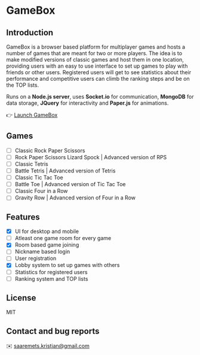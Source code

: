 # GameBox

## Introduction
GameBox is a browser based platform for multiplayer games and hosts a number of games that are meant for two or more players. The idea is to make modified versions of classic games and host them in one location, providing users with an easy to use interface to set up games to play with friends or other users. Registered users will get to see statistics about their performance and competitive users can climb the ranking steps and be on the TOP lists.

Runs on a **Node.js server**, uses **Socket.io** for communication, **MongoDB** for data storage, **JQuery** for interactivity and  **Paper.js** for animations.

:point_right: [Launch GameBox](http://www.thothius.tk/gamebox/)

## Games
- [ ] Classic Rock Paper Scissors
- [ ] Rock Paper Scissors Lizard Spock | Advanced version of RPS
- [ ] Classic Tetris
- [ ] Battle Tetris | Advanced version of Tetris
- [ ] Classic Tic Tac Toe
- [ ] Battle Toe | Advanced version of Tic Tac Toe
- [ ] Classic Four in a Row
- [ ] Gravity Row | Advanced version of Four in a Row

## Features
- [x] UI for desktop and mobile
- [ ] Atleast one game room for every game
- [x] Room based game joining
- [ ] Nickname based login
- [ ] User registration
- [x] Lobby system to set up games with others
- [ ] Statistics for registered users
- [ ] Ranking system and TOP lists

## License
MIT

## Contact and bug reports
:envelope: saaremets.kristjan@gmail.com
